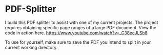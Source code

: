 # PDF-Splitter
I build this PDF splitter to assist with one of my current projects.  The project requires obtaining specific page ranges of a large PDF document.  View the code in action here.  https://www.youtube.com/watch?v=_C38ecJLSb8

To use for yourself, make sure to save the PDF you intend to split in your current working directory.

